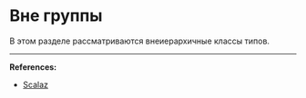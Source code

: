 # Вне группы

В этом разделе рассматриваются внеиерархичные классы типов.

---

**References:**

- [Scalaz](https://scalaz.github.io/7/)
